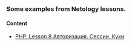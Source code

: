 ### Some examples from Netology lessons.

#### Content
* [PHP. Lesson 8 Авторизация. Сессии. Куки](php/flow14/lesson8)